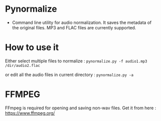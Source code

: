 # Pynormalize
* Command line utility for audio normalization. It saves the metadata of the original files.
MP3 and FLAC files are currently supported.

# How to use it
Either select multiple files to normalize : `pynormalize.py -f audio1.mp3 /dir/audio2.flac`

or edit all the audio files in current directory : `pynormalize.py -a`

# FFMPEG
FFmpeg is required for opening and saving non-wav files.
Get it from here : https://www.ffmpeg.org/
